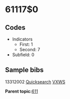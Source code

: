 # 61117$0

## Codes

-   Indicators
    -   First: 1
    -   Second: 7
-   Subfield: 0

## Sample bibs

13312002 [Quicksearch](https://search.library.yale.edu/catalog/13312002) [VXWS](http://prodorbis.library.yale.edu:7014/vxws/GetHoldingsService?bibId=13312002)

**Parent topic:**[611](../../tags/611/611.md)

